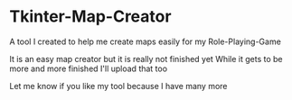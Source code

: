# Tkinter-Map-Creator
A tool I created to help me create maps easily for my Role-Playing-Game

It is an easy map creator but it is really not finished yet
While it gets to be more and more finished I'll upload that too

Let me know if you like my tool because I have many more
